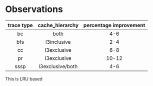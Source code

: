 # Observations

| trace type | cache_hierarchy | percentage improvement |
| :--: | :--: | :--: |
| bc | both |  4-6 |
| bfs | l3inclusive | 2-4 |
| cc | l3exclusive | 6-8 |
| pr | l3exclusive | 10-12 |
| sssp | l3exclusive/both | 4-6 |

This is LRU based